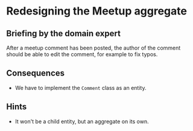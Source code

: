 # Redesigning the Meetup aggregate

## Briefing by the domain expert

After a meetup comment has been posted, the author of the comment should be able to edit the comment, for example to fix typos.

## Consequences

- We have to implement the `Comment` class as an entity.

## Hints

- It won't be a child entity, but an aggregate on its own.
